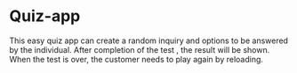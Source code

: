 # Quiz-app
This easy quiz app can create a random inquiry and options to be answered by the individual. After completion of the test , the result will be shown. When the test is over, the customer needs to play again by reloading.
